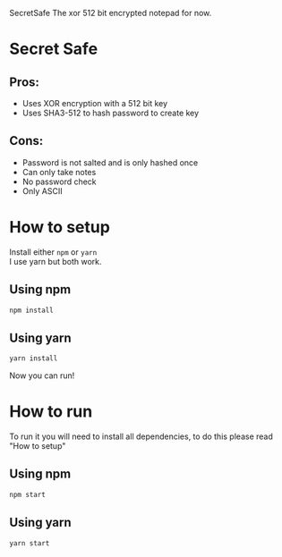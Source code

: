 SecretSafe
The xor 512 bit encrypted notepad for now.
# Secret Safe
## Pros:
- Uses XOR encryption with a 512 bit key
- Uses SHA3-512 to hash password to create key
## Cons:
- Password is not salted and is only hashed once
- Can only take notes
- No password check
- Only ASCII

# How to setup
Install either `npm` or `yarn`<br/>
I use yarn but both work.
## Using npm
```bash
npm install
```
## Using yarn
```bash
yarn install
```

Now you can run!

# How to run
To run it you will need to install all dependencies, to do this please read "How to setup"
## Using npm
```bash
npm start
```
## Using yarn
```bash
yarn start
```
